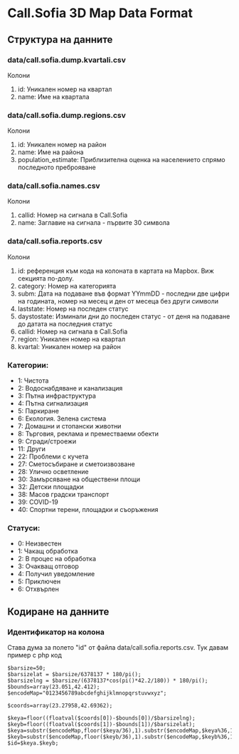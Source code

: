 # Call.Sofia 3D Map Data Format

## Структура на данните

### data/call.sofia.dump.kvartali.csv

Колони
1. id: Уникален номер на квартал
2. name: Име на квартала

### data/call.sofia.dump.regions.csv

Колони
1. id: Уникален номер на район
2. name: Име на района
3. population_estimate: Приблизителна оценка на населението спрямо последното преброяване

### data/call.sofia.names.csv

Колони
1. callid: Номер на сигнала в Call.Sofia
2. name: Заглавие на сигнала - първите 30 символа

### data/call.sofia.reports.csv

Колони
1. id: референция към кода на колоната в картата на Mapbox. Виж секцията по-долу.
2. category: Номер на категорията
3. subm: Дата на подаване във формат YYmmDD - последни две цифри на годината, номер на месец и ден от месеца без други символи
4. laststate: Номер на последен статус
5. daystostate: Изминали дни до последен статус - от деня на подаване до датата на последния статус
6. callid: Номер на сигнала в Call.Sofia
7. region: Уникален номер на квартал
8. kvartal: Уникален номер на район

### Категории:

- 1: Чистота
- 2: Водоснабдяване и канализация
- 3: Пътна инфраструктура
- 4: Пътна сигнализация
- 5: Паркиране
- 6: Екология. Зелена система
- 7: Домашни и стопански животни
- 8: Търговия, реклама и преместваеми обекти
- 9: Сгради/строежи
- 11: Други
- 22: Проблеми с кучета
- 27: Сметосъбиране и сметоизвозване
- 28: Улично осветление
- 30: Замърсяване на обществени площи
- 32: Детски площадки
- 38: Масов градски транспорт
- 39: COVID-19
- 40: Спортни терени, площадки и съоръжения

### Статуси:

- 0: Неизвестен
- 1: Чакащ обработка
- 2: В процес на обработка
- 3: Очакващ отговор
- 4: Получил уведомление
- 5: Приключен
- 6: Отхвърлен

## Кодиране на данните

### Идентификатор на колона

Става дума за полето "id" от файла data/call.sofia.reports.csv. Тук давам пример с php код

```
$barsize=50; 
$barsizelat = $barsize/6378137 * 180/pi();
$barsizelng = $barsize/(6378137*cos(pi()*42.2/180)) * 180/pi();
$bounds=array(23.051,42.412);
$encodeMap="0123456789abcdefghijklmnopqrstuvwxyz";

$coords=array(23.27958,42.69362);

$keya=floor((floatval($coords[0])-$bounds[0])/$barsizelng);
$keyb=floor((floatval($coords[1])-$bounds[1])/$barsizelat);
$keya=substr($encodeMap,floor($keya/36),1).substr($encodeMap,$keya%36,1);
$keyb=substr($encodeMap,floor($keyb/36),1).substr($encodeMap,$keyb%36,1);
$id=$keya.$keyb;

```




